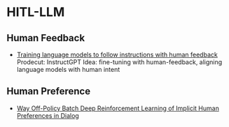 # HITL-LLM

## Human Feedback
- [Training language models to follow instructions with human feedback](https://arxiv.org/abs/2203.02155)
Prodecut: InstructGPT
Idea: fine-tuning with human-feedback, aligning language models with human intent


## Human Preference
- [Way Off-Policy Batch Deep Reinforcement Learning of Implicit Human Preferences in Dialog](https://arxiv.org/abs/1907.00456)
